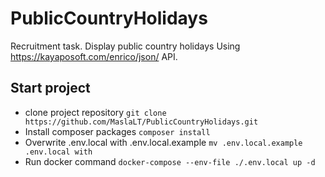 # PublicCountryHolidays
Recruitment task. Display public country holidays Using https://kayaposoft.com/enrico/json/ API. 

## Start project
* clone project repository
``
git clone https://github.com/MaslaLT/PublicCountryHolidays.git
``
* Install composer packages
``
composer install
``
* Overwrite .env.local with .env.local.example
``
mv .env.local.example .env.local with
``
* Run docker command
``
docker-compose --env-file ./.env.local up -d
``

